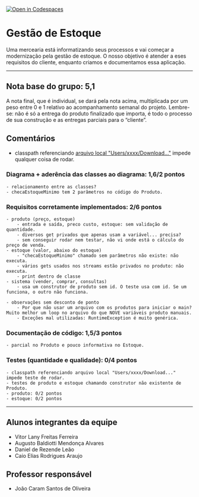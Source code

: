 [![Open in Codespaces](https://classroom.github.com/assets/launch-codespace-f4981d0f882b2a3f0472912d15f9806d57e124e0fc890972558857b51b24a6f9.svg)](https://classroom.github.com/open-in-codespaces?assignment_repo_id=10075000)
# Gestão de Estoque
Uma mercearia está informatizando seus processos e vai começar a modernização pela gestão de estoque. O nosso objetivo é atender a eses requisitos do cliente, enquanto criamos e documentamos essa aplicação.

---

## Nota base do grupo: 5,1 

A nota final, que é individual, se dará pela nota acima, multiplicada por um peso entre 0 e 1 relativo ao acompanhamento semanal do projeto. Lembre-se: não é só a entrega do produto finalizado que importa, é todo o processo de sua construção e as entregas parciais para o “cliente”.

## Comentários

- classpath referenciando [arquivo local "Users/xxxx/Download..."](./erroJar.PNG) impede qualquer coisa de rodar.

### Diagrama + aderência das classes ao diagrama: 1,6/2 pontos 
	- relacionamento entre as classes?
    - checaEstoqueMinimo tem 2 parâmetros no código do Produto.
### Requisitos corretamente implementados: 2/6 pontos 
	- produto (preço, estoque)
        - entrada e saída, preco custo, estoque: sem validação de quantidade.
        - diversos get privados que apenas usam a variável... precisa?
        - sem conseguir rodar nem testar, não vi onde está o cálculo do preço de venda.
	- estoque (valor, abaixo do estoque)
        - "checaEstoqueMinimo" chamado sem parâmetros não existe: não executa.
        - vários gets usados nos streams estão privados no produto: não executa.
        - print dentro de classe
	- sistema (vender, comprar, consultas)
        - usa um construtor de produto sem id. O teste usa com id. Se um funciona, o outro não funciona.

    - observações sem desconto de ponto
        - Por que não usar um arquivo com os produtos para iniciar o main? Muito melhor um loop no arquivo do que NOVE variáveis produto manuais.
        - Exceções mal utilizadas: RuntimeException é muito genérica. 

### Documentação de código: 1,5/3 pontos 
    - parcial no Produto e pouco informativa no Estoque.
	
	
### Testes (quantidade e qualidade): 0/4 pontos 
    - classpath referenciando arquivo local "Users/xxxx/Download..." impede teste de rodar.
    - testes de produto e estoque chamando construtor não existente de Produto.
	- produto: 0/2 pontos
	- estoque: 0/2 pontos

---

## Alunos integrantes da equipe

* Vitor Lany Freitas Ferreira
* Augusto Baldiotti Mendonça Alvares 
* Daniel de Rezende Leão
* Caio Elias Rodrigues Araujo 

## Professor responsável

* João Caram Santos de Oliveira
